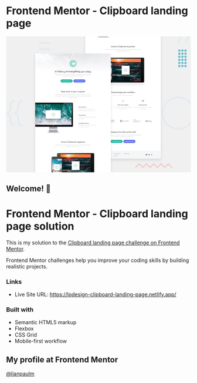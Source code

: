 # Frontend Mentor - Clipboard landing page

![Design preview for the Clipboard landing page coding challenge](./design/desktop-preview.jpg)

## Welcome! 👋

# Frontend Mentor - Clipboard landing page solution

This is my solution to the [Clipboard landing page challenge on Frontend Mentor](https://www.frontendmentor.io/challenges/clipboard-landing-page-5cc9bccd6c4c91111378ecb9).

Frontend Mentor challenges help you improve your coding skills by building realistic projects.

### Links

<!-- - Solution URL: [Add solution URL here](https://your-solution-url.com) -->
- Live Site URL: https://lpdesign-clipboard-landing-page.netlify.app/

### Built with

- Semantic HTML5 markup
- Flexbox
- CSS Grid
- Mobile-first workflow

## My profile at Frontend Mentor

<!-- - Website - [Add your name here](https://www.your-site.com) -->

[@lianpaulm](https://www.frontendmentor.io/profile/lianpaulm)
